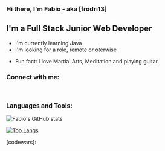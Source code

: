 ### Hi there, I'm Fabio - aka [frodri13]

## I'm a Full Stack Junior Web Developer

- I'm currently learning Java
- I'm looking for a role, remote or oterwise
<!-- - I'm working on my blog  -->
- Fun fact: I love Martial Arts, Meditation and playing guitar.

### Connect with me:

<br />

### Languages and Tools:

![Fabio's GitHub stats](https://github-readme-stats.vercel.app/api?username=frodri13&theme=blue-green&show_icons=true)

[![Top Langs](https://github-readme-stats.vercel.app/api/top-langs/?username=frodri13&theme=blue-green)](https://github.com/frodri13/github-readme-stats)

[portfolio]:
[linkedin]:
[codewars]:
